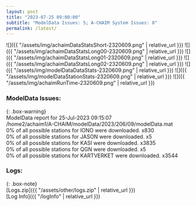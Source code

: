 ```yaml
---
layout: post
title: "2023-07-25 09:00:00"
subtitle: "ModelData Issues: 5; A-CHAIM System Issues: 0"
permalink: /latest/
---
```


![]({{ "/assets/img/achaimDataStatsShort-2320609.png" | relative_url }})
![]({{ "/assets/img/achaimDataStatsLong00-2320609.png" | relative_url }})
![]({{ "/assets/img/achaimDataStatsLong01-2320609.png" | relative_url }})
![]({{ "/assets/img/achaimDataStatsLong02-2320609.png" | relative_url }})
![]({{ "/assets/img/modelDataDataStats-2320609.png" | relative_url }})
![]({{ "/assets/img/modelDataStationStats-2320609.png" | relative_url }})
![]({{ "/assets/img/achaimRunTime-2320609.png" | relative_url }})


### ModelData Issues:  
  
{: .box-warning}  
 ModelData report for 25-Jul-2023 09:15:07   
 /home2/achaim1/A-CHAIM/modelData/2023/206/09/modelData.mat   
 0% of all possible stations for IONO were downloaded. x830   
 0% of all possible stations for JASON were downloaded. x5   
 0% of all possible stations for KASI were downloaded. x3835   
 0% of all possible stations for QGN were downloaded. x5   
 0% of all possible stations for KARTVERKET were downloaded. x3544   
  


### Logs:  
  
{: .box-note}  
[Logs.zip]({{ "/assets/other/logs.zip" | relative_url }})  
[Log Info]({{ "/logInfo" | relative_url }})  
